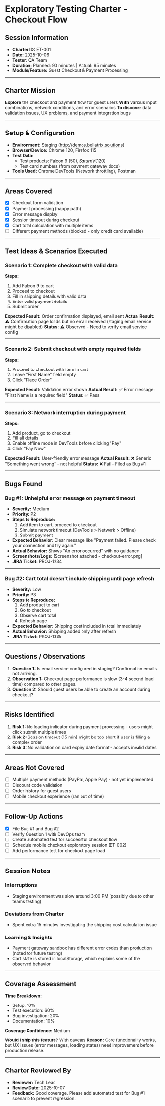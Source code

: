 # Exploratory Testing Charter - Checkout Flow

## Session Information
- **Charter ID:** ET-001
- **Date:** 2025-10-06
- **Tester:** QA Team
- **Duration:** Planned: 90 minutes | Actual: 95 minutes
- **Module/Feature:** Guest Checkout & Payment Processing

---

## Charter Mission
**Explore** the checkout and payment flow for guest users
**With** various input combinations, network conditions, and error scenarios
**To discover** data validation issues, UX problems, and payment integration bugs

---

## Setup & Configuration
- **Environment:** Staging (http://demos.bellatrix.solutions)
- **Browser/Device:** Chrome 120, Firefox 115
- **Test Data:**
  - Test products: Falcon 9 ($50), Saturn V ($120)
  - Test card numbers (from payment gateway docs)
- **Tools Used:** Chrome DevTools (Network throttling), Postman

---

## Areas Covered
- [x] Checkout form validation
- [x] Payment processing (happy path)
- [x] Error message display
- [x] Session timeout during checkout
- [x] Cart total calculation with multiple items
- [ ] Different payment methods (blocked - only credit card available)

---

## Test Ideas & Scenarios Executed

### Scenario 1: Complete checkout with valid data
**Steps:**
1. Add Falcon 9 to cart
2. Proceed to checkout
3. Fill in shipping details with valid data
4. Enter valid payment details
5. Submit order

**Expected Result:** Order confirmation displayed, email sent
**Actual Result:** ⚠️ Confirmation page loads but no email received (staging email service might be disabled)
**Status:** ⚠️ Observed - Need to verify email service config

---

### Scenario 2: Submit checkout with empty required fields
**Steps:**
1. Proceed to checkout with item in cart
2. Leave "First Name" field empty
3. Click "Place Order"

**Expected Result:** Validation error shown
**Actual Result:** ✅ Error message: "First Name is a required field"
**Status:** ✅ Pass

---

### Scenario 3: Network interruption during payment
**Steps:**
1. Add product, go to checkout
2. Fill all details
3. Enable offline mode in DevTools before clicking "Pay"
4. Click "Pay Now"

**Expected Result:** User-friendly error message
**Actual Result:** ❌ Generic "Something went wrong" - not helpful
**Status:** ❌ Fail - Filed as Bug #1

---

## Bugs Found

### Bug #1: Unhelpful error message on payment timeout
- **Severity:** Medium
- **Priority:** P2
- **Steps to Reproduce:**
  1. Add item to cart, proceed to checkout
  2. Simulate network timeout (DevTools > Network > Offline)
  3. Submit payment
- **Expected Behavior:** Clear message like "Payment failed. Please check your connection and try again."
- **Actual Behavior:** Shows "An error occurred" with no guidance
- **Screenshots/Logs:** [Screenshot attached - checkout-error.png]
- **JIRA Ticket:** PROJ-1234

---

### Bug #2: Cart total doesn't include shipping until page refresh
- **Severity:** Low
- **Priority:** P3
- **Steps to Reproduce:**
  1. Add product to cart
  2. Go to checkout
  3. Observe cart total
  4. Refresh page
- **Expected Behavior:** Shipping cost included in total immediately
- **Actual Behavior:** Shipping added only after refresh
- **JIRA Ticket:** PROJ-1235

---

## Questions / Observations

1. **Question 1:** Is email service configured in staging? Confirmation emails not arriving.
2. **Observation 1:** Checkout page performance is slow (3-4 second load time) compared to other pages.
3. **Question 2:** Should guest users be able to create an account during checkout?

---

## Risks Identified

1. **Risk 1:** No loading indicator during payment processing - users might click submit multiple times
2. **Risk 2:** Session timeout (15 min) might be too short if user is filling a complex order
3. **Risk 3:** No validation on card expiry date format - accepts invalid dates

---

## Areas Not Covered

- [ ] Multiple payment methods (PayPal, Apple Pay) - not yet implemented
- [ ] Discount code validation
- [ ] Order history for guest users
- [ ] Mobile checkout experience (ran out of time)

---

## Follow-Up Actions

- [x] File Bug #1 and Bug #2
- [ ] Verify Question 1 with DevOps team
- [ ] Create automated test for successful checkout flow
- [ ] Schedule mobile checkout exploratory session (ET-002)
- [ ] Add performance test for checkout page load

---

## Session Notes

### Interruptions
- Staging environment was slow around 3:00 PM (possibly due to other teams testing)

### Deviations from Charter
- Spent extra 15 minutes investigating the shipping cost calculation issue

### Learning & Insights
- Payment gateway sandbox has different error codes than production (noted for future testing)
- Cart state is stored in localStorage, which explains some of the observed behavior

---

## Coverage Assessment

**Time Breakdown:**
- Setup: 10%
- Test execution: 60%
- Bug investigation: 20%
- Documentation: 10%

**Coverage Confidence:** Medium

**Would I ship this feature?** With caveats
**Reason:** Core functionality works, but UX issues (error messages, loading states) need improvement before production release.

---

## Charter Reviewed By
- **Reviewer:** Tech Lead
- **Review Date:** 2025-10-07
- **Feedback:** Good coverage. Please add automated test for Bug #1 scenario to prevent regression.
